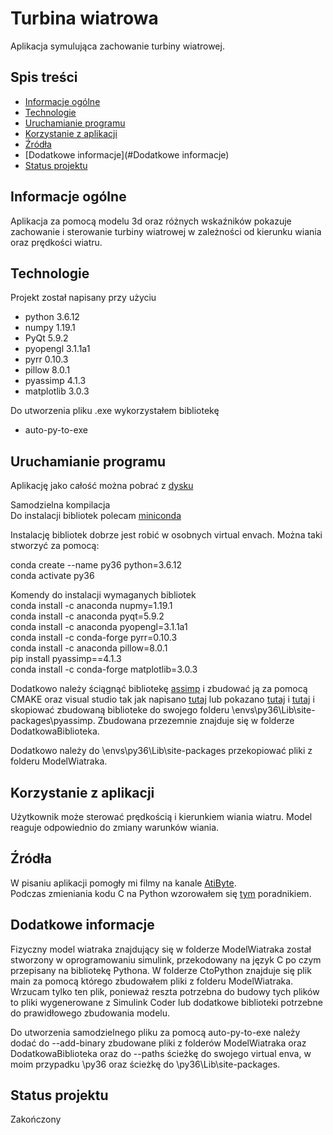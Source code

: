 


# Turbina wiatrowa
Aplikacja symulująca zachowanie turbiny wiatrowej.

## Spis treści
- [Informacje ogólne](#informacje-ogólne)
- [Technologie](#technologie)
- [Uruchamianie programu](#uruchamianie-programu)
- [Korzystanie z aplikacji](#korzystanie-z-aplikacji)
- [Źródła](#źródła)
- [Dodatkowe informacje](#Dodatkowe informacje)
- [Status projektu](#status-projektu)

## Informacje ogólne
Aplikacja za pomocą modelu 3d oraz różnych wskaźników pokazuje zachowanie i sterowanie turbiny wiatrowej w zależności od kierunku wiania oraz prędkości wiatru.

## Technologie
Projekt został napisany przy użyciu
- python 3.6.12
- numpy 1.19.1
- PyQt 5.9.2
- pyopengl 3.1.1a1
- pyrr 0.10.3
- pillow 8.0.1
- pyassimp 4.1.3
- matplotlib 3.0.3

Do utworzenia pliku .exe wykorzystałem bibliotekę
- auto-py-to-exe 

## Uruchamianie programu
Aplikację jako całość można pobrać z [dysku](https://drive.google.com/drive/folders/1xuo9HmbE3AVwcIC5R-hwnhGgzyGqqn6O?usp=sharing)  

Samodzielna kompilacja  
Do instalacji bibliotek polecam [miniconda](https://docs.conda.io/en/latest/miniconda.html)  

Instalację bibliotek dobrze jest robić w osobnych virtual envach. Można taki stworzyć za pomocą:  

conda create --name py36 python=3.6.12  
conda activate py36  

Komendy do instalacji wymaganych bibliotek  
conda install -c anaconda nupmy=1.19.1  
conda install -c anaconda pyqt=5.9.2  
conda install -c anaconda pyopengl=3.1.1a1  
conda install -c conda-forge pyrr=0.10.3  
conda install -c anaconda pillow=8.0.1  
pip install pyassimp==4.1.3  
conda install -c conda-forge matplotlib=3.0.3  

Dodatkowo należy ściągnąć bibliotekę [assimp](https://www.assimp.org/) i zbudować ją za pomocą CMAKE oraz visual studio tak jak napisano [tutaj](https://stackoverflow.com/questions/46691889/using-pyassimp-library-in-python) lub pokazano [tutaj](https://www.programmersought.com/article/26025125796/) i [tutaj](https://www.youtube.com/watch?v=29pxVt9vQeM) i skopiować zbudowaną biblioteke do swojego folderu \envs\py36\Lib\site-packages\pyassimp. Zbudowana przezemnie znajduje się w folderze DodatkowaBiblioteka.

Dodatkowo należy do \envs\py36\Lib\site-packages przekopiować pliki z folderu ModelWiatraka.

## Korzystanie z aplikacji
Użytkownik może sterować prędkością i kierunkiem wiania wiatru. Model reaguje odpowiednio do zmiany warunków wiania.

## Źródła
W pisaniu aplikacji pomogły mi filmy na kanale [AtiByte](https://www.youtube.com/channel/UC4L3JyeL7TXQM1f3yD6iVQQ).  
Podczas zmieniania kodu C na Python wzorowałem się [tym](https://realpython.com/build-python-c-extension-module/) poradnikiem.

## Dodatkowe informacje
Fizyczny model wiatraka znajdujący się w folderze ModelWiatraka został stworzony w oprogramowaniu simulink, przekodowany na język C po czym przepisany na bibliotekę Pythona. W folderze CtoPython znajduje się plik main za pomocą którego zbudowałem pliki z folderu ModelWiatraka. Wrzucam tylko ten plik, ponieważ reszta potrzebna do budowy tych plików to pliki wygenerowane z Simulink Coder lub dodatkowe biblioteki potrzebne do prawidłowego zbudowania modelu.

Do utworzenia samodzielnego pliku za pomocą auto-py-to-exe należy dodać do --add-binary zbudowane pliki z folderów ModelWiatraka oraz DodatkowaBiblioteka oraz do --paths ścieżkę do swojego virtual enva, w moim przypadku \py36 oraz ścieżkę do \py36\Lib\site-packages.

## Status projektu
Zakończony


